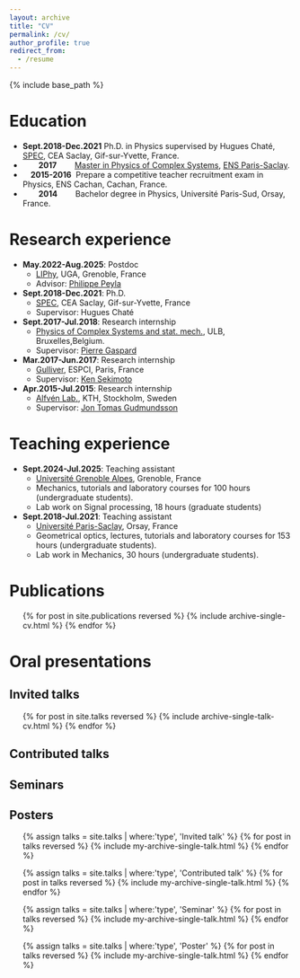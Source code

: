 ```yaml
---
layout: archive
title: "CV"
permalink: /cv/
author_profile: true
redirect_from:
  - /resume
---
```


{% include base_path %}

Education
======
 
* **Sept.2018-Dec.2021** Ph.D. in Physics supervised by Hugues Chaté, [SPEC](https://iramis.cea.fr/spec/), CEA Saclay, Gif-sur-Yvette, France.
* &emsp;&emsp;**2017**&emsp;&emsp; [Master in Physics of Complex Systems](https://physics-complex-systems.fr/), [ENS Paris-Saclay](https://ens-paris-saclay.fr/).
* &emsp;**2015-2016**&nbsp; Prepare a competitive teacher recruitment exam in Physics, ENS Cachan, Cachan, France.
* &emsp;&emsp;**2014**&emsp;&emsp;  Bachelor degree in Physics, Université Paris-Sud, Orsay, France.



  
Research experience
======

* **May.2022-Aug.2025**: Postdoc
  * [LIPhy](https://liphy.univ-grenoble-alpes.fr/en), UGA, Grenoble, France
  * Advisor: [Philippe Peyla](http://liphy-annuaire.univ-grenoble-alpes.fr/pages_personnelles/philippe_peyla/)
* **Sept.2018-Dec.2021**: Ph.D.
  * [SPEC](https://iramis.cea.fr/spec/), CEA Saclay, Gif-sur-Yvette, France
  * Supervisor: Hugues Chaté
* **Sept.2017-Jul.2018**: Research internship
  * [Physics of Complex Systems and stat. mech.](https://complex.ulb.ac.be/), ULB, Bruxelles,Belgium.
  * Supervisor: [Pierre Gaspard](https://gaspard.pierre.web.ulb.be/)
* **Mar.2017-Jun.2017**: Research internship
  * [Gulliver](https://www.gulliver.espci.fr/?-home-), ESPCI, Paris, France
  * Supervisor: [Ken Sekimoto](https://www.pct.espci.fr/~sekimoto/sekimoto_hp_espci.html)
* **Apr.2015-Jul.2015**: Research internship
  * [Alfvén Lab.](http://www.alfvenlab.kth.se/), KTH, Stockholm, Sweden
  * Supervisor: [Jon Tomas Gudmundsson](http://langmuir.raunvis.hi.is/~tumi/eindex.html)
  
Teaching experience
======
<!-- Remettre comme il faut -->
* **Sept.2024-Jul.2025**: Teaching assistant
  * [Université Grenoble Alpes](https://www.univ-grenoble-alpes.fr/), Grenoble, France
  * Mechanics, tutorials and laboratory courses for 100 hours (undergraduate students).
  * Lab work on Signal processing, 18 hours (graduate students)
* **Sept.2018-Jul.2021**: Teaching assistant
  * [Université Paris-Saclay](https://www.universite-paris-saclay.fr/), Orsay, France
  * Geometrical optics, lectures, tutorials and laboratory courses for 153 hours (undergraduate students).
  * Lab work in Mechanics, 30 hours (undergraduate students).


Publications
======
<ol reversed>{% for post in site.publications reversed %}
  {% include archive-single-cv.html %}
{% endfor %}</ol>

Oral presentations
======

## Invited talks

  <ul>{% for post in site.talks reversed %}
    {% include archive-single-talk-cv.html  %}
  {% endfor %}</ul>

## Contributed talks

## Seminars

## Posters
<ul>
    {% assign talks = site.talks | where:'type', 'Invited talk' %}
    {% for post in talks reversed %}
      {% include my-archive-single-talk.html %}
    {% endfor %}
</ul>
 
<ul>
    {% assign talks = site.talks | where:'type', 'Contributed talk' %}
    {% for post in talks reversed %}
      {% include my-archive-single-talk.html %}
    {% endfor %}
</ul>
 
<ul>
    {% assign talks = site.talks | where:'type', 'Seminar' %}
    {% for post in talks reversed %}
      {% include my-archive-single-talk.html %}
    {% endfor %}
</ul>
 
<ul>
    {% assign talks = site.talks | where:'type', 'Poster' %}
    {% for post in talks reversed %}
      {% include my-archive-single-talk.html %}
    {% endfor %}
</ul>

<!-- Teaching
======
  <ul>{% for post in site.teaching reversed %}
    {% include archive-single-cv.html %}
  {% endfor %}</ul>
   -->